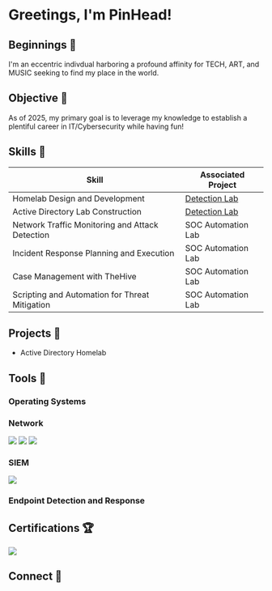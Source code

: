 # Greetings, I'm PinHead!

## Beginnings 👋

I'm an eccentric indivdual harboring a profound affinity for TECH, ART, and MUSIC seeking to find my place in the world. 

## Objective 🎯

As of 2025, my primary goal is to leverage my knowledge to establish a plentiful career in IT/Cybersecurity while having fun!

## Skills 📜

| Skill                                         | Associated Project         |
|-----------------------------------------------|----------------------------|
| Homelab Design and Development | <a href="https://google.com">Detection Lab</a>|
| Active Directory Lab Construction | <a href="https://google.com">Detection Lab</a>|
| Network Traffic Monitoring and Attack Detection | SOC Automation Lab|
| Incident Response Planning and Execution      | SOC Automation Lab|
| Case Management with TheHive                  | SOC Automation Lab|
| Scripting and Automation for Threat Mitigation | SOC Automation Lab|

## Projects 🔩

- Active Directory Homelab

## Tools 🔨



### Operating Systems



### Network
<div>
    <img src="https://img.shields.io/badge/-Active%20Directory-003366?&style=for-the-badge&logo=microsoft&logoColor=white" />
    <img src="https://img.shields.io/badge/-pfSense-1C7B28?&style=for-the-badge&logo=pfsense&logoColor=white" />
    <img src="https://img.shields.io/badge/-Wireshark-1679A7?&style=for-the-badge&logo=Wireshark&logoColor=white" />
</div>

### SIEM
<div>
    <img src="https://img.shields.io/badge/-Splunk-000000?&style=for-the-badge&logo=Splunk&logoColor=white" />
</div>

### Endpoint Detection and Response
<div>
    
</div>

## Certifications 🏆
<div>
    <img src="https://img.shields.io/badge/-Security%2B-FF0000?&style=for-the-badge&logo=CompTIA&logoColor=white" />
</div>

## Connect 🧭

